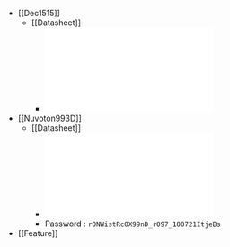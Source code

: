 - [[Dec1515]]
	- [[Datasheet]]
		- ![DEC1515_Datasheet_20190509.pdf](../assets/DEC1515_Datasheet_20190509_1660557959736_0.pdf)
- [[Nuvoton993D]]
	- [[Datasheet]]
		- ![NPCX99nD_Rev0.97_DS_Wistron.pdf](../assets/NPCX99nD_Rev0.97_DS_Wistron_1661743216778_0.pdf)
		- Password : `rONWistRcOX99nD_r097_100721ItjeBs`
- [[Feature]]